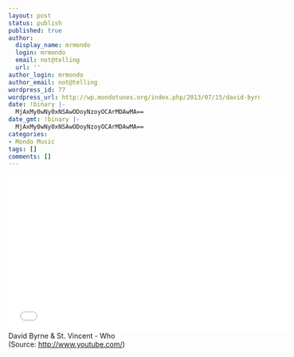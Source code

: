 ```yaml
---
layout: post
status: publish
published: true
author:
  display_name: mrmondo
  login: mrmondo
  email: not@telling
  url: ''
author_login: mrmondo
author_email: not@telling
wordpress_id: 77
wordpress_url: http://wp.mondotunes.org/index.php/2013/07/15/david-byrne-st-vincent-who/
date: !binary |-
  MjAxMy0wNy0xNSAwODoyNzoyOCArMDAwMA==
date_gmt: !binary |-
  MjAxMy0wNy0xNSAwODoyNzoyOCArMDAwMA==
categories:
- Mondo Music
tags: []
comments: []
---
```

<iframe width="560" height="315" src="//www.youtube.com/embed/hpPYKJAnwUo" frameborder="0"> </iframe>
David Byrne &amp; St. Vincent - Who
<div class="attribution">(<span>Source:</span> <a href="http://www.youtube.com/">http://www.youtube.com/</a>)</div>
